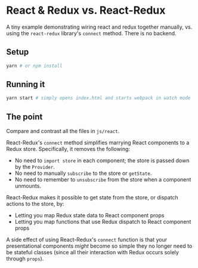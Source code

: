 # React & Redux vs. React-Redux

A tiny example demonstrating wiring react and redux together manually, vs. using the `react-redux` library's `connect` method. There is no backend.

## Setup

```sh
yarn # or npm install
```

## Running it

```sh
yarn start # simply opens index.html and starts webpack in watch mode
```

## The point

Compare and contrast all the files in `js/react`.

React-Redux's `connect` method simplifies marrying React components to a Redux store. Specifically, it removes the following:

* No need to `import store` in each component; the store is passed down by the `Provider`.
* No need to manually `subscribe` to the store or `getState`.
* No need to remember to `unsubscribe` from the store when a component unmounts.

React-Redux makes it possible to get state from the store, or dispatch actions to the store, by:

* Letting you map Redux state data to React component props
* Letting you map functions that use Redux dispatch to React component props

A side effect of using React-Redux's `connect` function is that your presentational components *might* become so simple they no longer need to be stateful classes (since all their interaction with Redux occurs solely through `props`).
